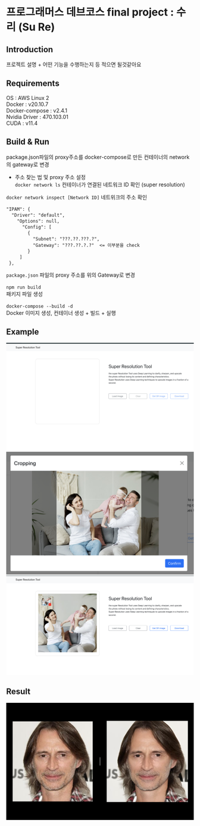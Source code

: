 # 프로그래머스 데브코스 final project : 수리 (Su Re)


## Introduction
프로젝트 설명 + 어떤 기능을 수행하는지 등 적으면 될것같아요


## Requirements
OS : AWS Linux 2  
Docker : v20.10.7  
Docker-compose : v2.4.1  
Nvidia Driver : 470.103.01    
CUDA : v11.4



## Build & Run
package.json파일의 proxy주소를 docker-compose로 만든 컨테이너의 network 의 gateway로 변경  
- 주소 찾는 법 및 proxy 주소 설정  
`docker network ls` 컨테이너가 연결된 네트워크 ID 확인 (super resolution)  


`docker network inspect [Network ID]` 네트위크의 주소 확인  
```
"IPAM": {  
  "Driver": "default",  
    "Options": null,  
      "Config": [  
        {  
          "Subnet": "???.??.???.?",  
          "Gateway": "???.??.?.?"  <= 이부분을 check
        }  
     ]  
 },  
 ```
 
 `package.json` 파일의 proxy 주소를 위의 Gateway로 변경
 

`npm run build`  
패키지 파일 생성


`docker-compose --build -d`  
Docker 이미지 생성, 컨테이너 생성 + 빌드 + 실행  




## Example
![Example](./Images/example.png)
![Crop](./Images/Crop.png)
![Load](./Images/Load.png)


## Result
![Compare](./Images/compare.png)

